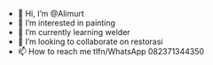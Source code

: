 - 👋 Hi, I’m @Alimurt
- 👀 I’m interested in painting
- 🌱 I’m currently learning welder
- 💞️ I’m looking to collaborate on restorasi
- 📫 How to reach me tlfn/WhatsApp 082371344350

<!---
Alimurt/Alimurt is a ✨ special ✨ repository because its `README.md` (this file) appears on your GitHub profile.
You can click the Preview link to take a look at your changes.
--->
